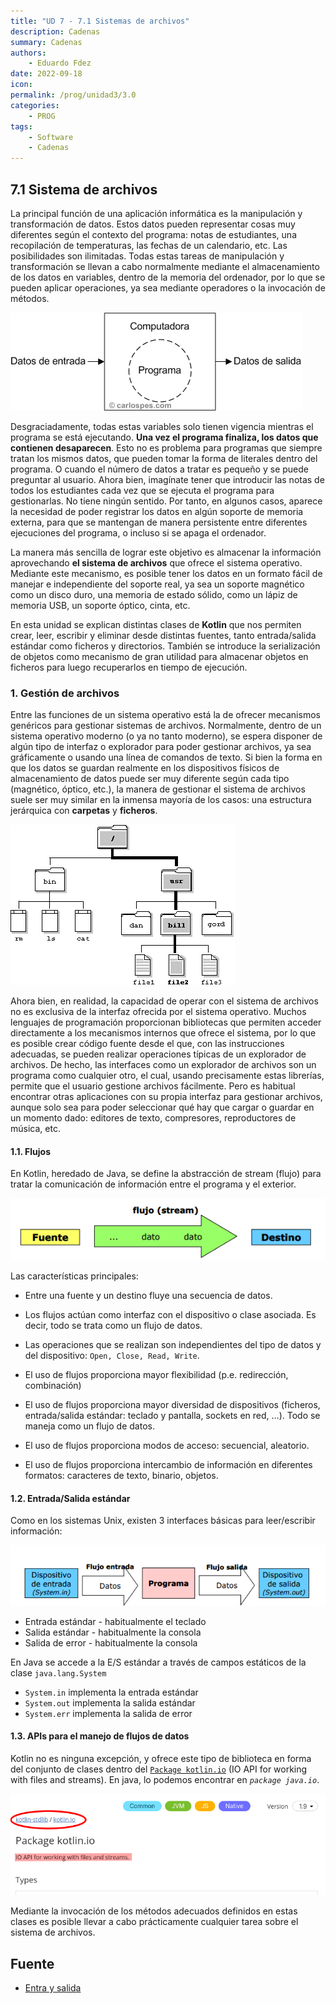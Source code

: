 ```yaml
---
title: "UD 7 - 7.1 Sistemas de archivos"
description: Cadenas
summary: Cadenas
authors:
    - Eduardo Fdez
date: 2022-09-18
icon:   
permalink: /prog/unidad3/3.0
categories:
    - PROG
tags:
    - Software
    - Cadenas
---
```


## 7.1 Sistema de archivos

La principal función de una aplicación informática es la manipulación y transformación de datos. Estos datos pueden representar cosas muy diferentes según el contexto del programa: notas de estudiantes, una recopilación de temperaturas, las fechas de un calendario, etc. Las posibilidades son ilimitadas. Todas estas tareas de manipulación y transformación se llevan a cabo normalmente mediante el almacenamiento de los datos en variables, dentro de la memoria del ordenador, por lo que se pueden aplicar operaciones, ya sea mediante operadores o la invocación de métodos.

![](assets/PROG-U7.1.-Programa.png)

Desgraciadamente, todas estas variables solo tienen vigencia mientras el programa se está ejecutando. **Una vez el programa finaliza, los datos que contienen desaparecen**. Esto no es problema para programas que siempre tratan los mismos datos, que pueden tomar la forma de literales dentro del programa. O cuando el número de datos a tratar es pequeño y se puede preguntar al usuario. Ahora bien, imagínate tener que introducir las notas de todos los estudiantes cada vez que se ejecuta el programa para gestionarlas. No tiene ningún sentido. Por tanto, en algunos casos, aparece la necesidad de poder registrar los datos en algún soporte de memoria externa, para que se mantengan de manera persistente entre diferentes ejecuciones del programa, o incluso si se apaga el ordenador.

La manera más sencilla de lograr este objetivo es almacenar la información aprovechando **el sistema de archivos** que ofrece el sistema operativo. Mediante este mecanismo, es posible tener los datos en un formato fácil de manejar e independiente del soporte real, ya sea un soporte magnético como un disco duro, una memoria de estado sólido, como un lápiz de memoria USB, un soporte óptico, cinta, etc.

En esta unidad se explican distintas clases de **Kotlin** que nos permiten crear, leer, escribir y eliminar desde distintas fuentes, tanto entrada/salida estándar como ficheros y directorios. También se introduce la serialización de objetos como mecanismo de gran utilidad para almacenar objetos en ficheros para luego recuperarlos en tiempo de ejecución.

### 1. Gestión de archivos

Entre las funciones de un sistema operativo está la de ofrecer mecanismos genéricos para gestionar sistemas de archivos.
Normalmente, dentro de un sistema operativo moderno (o ya no tanto moderno), se espera disponer de algún tipo de interfaz o explorador para poder gestionar archivos, ya sea gráficamente o usando una línea de comandos de texto. Si bien la forma en que los datos se guardan realmente en los dispositivos físicos de almacenamiento de datos puede ser muy diferente según cada tipo (magnético, óptico, etc.), la manera de gestionar el sistema de archivos suele ser muy similar en la inmensa mayoría de los casos: una estructura jerárquica con **carpetas** y **ficheros**.

![](assets/PROG-U7.1.-carpetasArchivos.png)

Ahora bien, en realidad, la capacidad de operar con el sistema de archivos no es exclusiva de la interfaz ofrecida por el sistema operativo. Muchos lenguajes de programación proporcionan bibliotecas que permiten acceder directamente a los mecanismos internos que ofrece el sistema, por lo que es posible crear código fuente desde el que, con las instrucciones adecuadas, se pueden realizar operaciones típicas de un explorador de archivos. De hecho, las interfaces como un explorador de archivos son un programa como cualquier otro, el cual, usando precisamente estas librerías, permite que el usuario gestione archivos fácilmente. Pero es habitual encontrar otras aplicaciones con su propia interfaz para gestionar archivos, aunque solo sea para poder seleccionar qué hay que cargar o guardar en un momento dado: editores de texto, compresores, reproductores de música, etc.

#### 1.1. Flujos

En Kotlin, heredado de Java, se define la abstracción de stream (flujo) para tratar la comunicación de información entre el programa y el exterior.

![](assets/PROG-U7.1.-Flujos.png)

Las características principales:    

  - Entre una fuente y un destino fluye una secuencia de datos.

  - Los flujos actúan como interfaz con el dispositivo o clase asociada. Es decir, todo se trata como un flujo de datos.

  - Las operaciones que se realizan son independientes del tipo de datos y del dispositivo: `Open, Close, Read, Write`.

  - El uso de flujos proporciona mayor flexibilidad (p.e. redirección, combinación)

  - El uso de flujos proporciona mayor diversidad de dispositivos (ficheros, entrada/salida estándar: teclado y pantalla, sockets en red, …). Todo se maneja como un flujo de datos.

  - El uso de flujos proporciona modos de acceso: secuencial, aleatorio.
 
  - El uso de flujos proporciona intercambio de información en diferentes formatos: caracteres de texto, binario, objetos.


#### 1.2. Entrada/Salida estándar   

Como en los sistemas Unix, existen 3 interfaces básicas para leer/escribir información:

![](./assets/PROG-U7.1.-FlujosEstandar.png)


* Entrada estándar - habitualmente el teclado   
* Salida estándar - habitualmente la consola   
* Salida de error - habitualmente la consola   

En Java se accede a la E/S estándar a través de campos estáticos de la clase `java.lang.System`

* `System.in` implementa la entrada estándar    
* `System.out` implementa la salida estándar    
* `System.err` implementa la salida de error    

#### 1.3. APIs para el manejo de flujos de datos

Kotlin no es ninguna excepción, y ofrece este tipo de biblioteca en forma del conjunto de clases dentro del [`Package kotlin.io`](https://kotlinlang.org/api/latest/jvm/stdlib/kotlin.io/) (IO API for working with files and streams). En java, lo podemos encontrar en *`package java.io`*.   

![](assets/PROG-U7.1.-BibliotecaKotlin.png)

Mediante la invocación de los métodos adecuados definidos en estas clases es posible llevar a cabo prácticamente cualquier tarea sobre el sistema de archivos.


## Fuente
* [Entra y salida](https://www.fdi.ucm.es/profesor/jpavon/poo/2.13.EntradaySalida.pdf)
